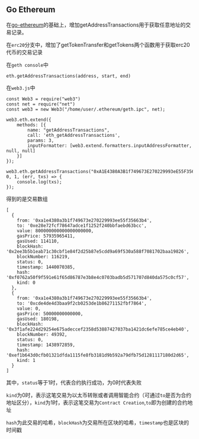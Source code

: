 ## Go Ethereum

在[go-ethereum](https://github.com/ethereum/go-ethereum)的基础上，增加getAddressTransactions用于获取任意地址的交易记录。

在`erc20`分支中，增加了getTokenTransfer和getTokens两个函数用于获取erc20代币的交易记录

在`geth console`中

    eth.getAddressTransactions(address, start, end)

在`web3.js`中

    const Web3 = require("web3")
    const net = require("net")
    const web3 = new Web3("/home/user/.ethereum/geth.ipc", net);

    web3.eth.extend({
        methods: [{
            name: "getAddressTransactions",
            call: 'eth_getAddressTransactions',
            params: 3,
            inputFormatter: [web3.extend.formatters.inputAddressFormatter, null, null]
        }]
    });

    web3.eth.getAddressTransactions("0xA1E4380A3B1f749673E270229993eE55F35663b4", 0, 1, (err, txs) => {
        console.log(txs);
    });

得到的是交易数组

    [ 
      { 
        from: '0xa1e4380a3b1f749673e270229993ee55f35663b4',
        to: '0xe28e72fcf78647adce1f1252f240bbfaebd63bcc',
        value: 800000000000000000000,
        gasPrice: 57935965411,
        gasUsed: 114110,
        blockHash: '0x2ee3b5b1eab71c30cbf1e84f2d25b87e5cdd9a69f530a588f7081702baa19826',
        blockNumber: 116219,
        status: 0,
        timestamp: 1440070385,
        hash: '0xf0762a50f9f591e61f65d86787e3b8e4c0703badb5d571707d840da575c0cf57',
        kind: 0 
      },
      { 
        from: '0xa1e4380a3b1f749673e270229993ee55f35663b4',
        to: '0xcde4de4d3baa9f2cb0253de1b86271152fbf7864',
        value: 0,
        gasPrice: 50000000000000,
        gasUsed: 180198,
        blockHash: '0x3f1afe224d29254e675adeccef2358d53887427037ba1421dc6efe785ce4eb40',
        blockNumber: 49392,
        status: 0,
        timestamp: 1438972859,
        hash: '0xef1b643d0cfb01321dfda1115fe8fb3181d9b592a79dfb75d1281117180d2d65',
        kind: 1 
      }
    ]

其中，`status`等于1时，代表合约执行成功，为0时代表失败

`kind`为0时，表示这笔交易为以太币转账或者调用智能合约（可通过`to`是否为合约地址区分），`kind`为1时，表示这笔交易为`Contract Creation`,`to`即为创建的合约地址

`hash`为此交易的哈希，`blockHash`为交易所在区块的哈希，`timestamp`也是区块的时间戳